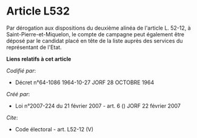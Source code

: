# Article L532

Par dérogation aux dispositions du deuxième alinéa de l'article L. 52-12, à Saint-Pierre-et-Miquelon, le compte de campagne
peut également être déposé par le candidat placé en tête de la liste auprès des services du représentant de l'Etat.

**Liens relatifs à cet article**

_Codifié par_:

  - Décret n°64-1086 1964-10-27 JORF 28 OCTOBRE 1964

_Créé par_:

  - Loi n°2007-224 du 21 février 2007 - art. 6 () JORF 22 février 2007

_Cite_:

  - Code électoral - art. L52-12 (V)
